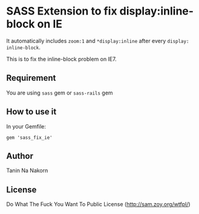 SASS Extension to fix display:inline-block on IE
=================================================

It automatically includes ```zoom:1``` and ```*display:inline``` after every ```display: inline-block```.

This is to fix the inline-block problem on IE7.

Requirement
-------------------

You are using ```sass``` gem or ```sass-rails``` gem


How to use it
--------------------

In your Gemfile:

```
gem 'sass_fix_ie'
```


Author
--------

Tanin Na Nakorn


License
---------

Do What The Fuck You Want To Public License (http://sam.zoy.org/wtfpl/)
